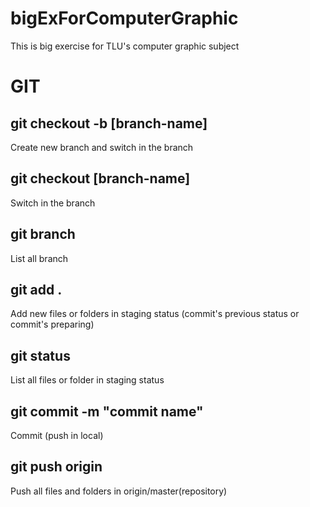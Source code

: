 # bigExForComputerGraphic
This is big exercise for TLU's computer graphic subject

# GIT

## git checkout -b [branch-name]
Create new branch and switch in the branch

## git checkout [branch-name]
Switch in the branch

## git branch
List all branch

## git add .
Add new files or folders in staging status (commit's previous status or commit's preparing)

## git status 
List all files or folder in staging status

## git commit -m "commit name"
Commit (push in local)

## git push origin <branch-name>
Push all files and folders in origin/master(repository)
